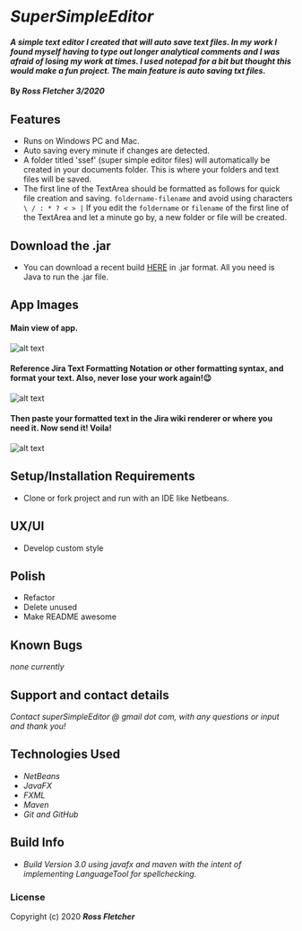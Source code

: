 # _SuperSimpleEditor_

#### _A simple text editor I created that will auto save text files. In my work I found myself having to type out longer analytical comments and I was afraid of losing my work at times. I used notepad for a bit but thought this would make a fun project. The main feature is auto saving txt files._

#### By _**Ross Fletcher 3/2020**_

## Features
  * Runs on Windows PC and Mac.
  * Auto saving every minute if changes are detected.
  * A folder titled 'ssef' (super simple editor files) will automatically be created in your documents folder. This is where your folders and text files will be saved.
  * The first line of the TextArea should be formatted as follows for quick file creation and saving. `foldername-filename` and avoid using characters `\ / : * ? < > |` If you edit the `foldername` or `filename` of the first line of the TextArea and let a minute go by, a new folder or file will be created.

## Download the .jar
  * You can download a recent build [HERE](https://1drv.ms/u/s!AneM9LVKuaTEmb1rtqqml3P6LSKskA?e=mIFhXj) in .jar format. All you need is Java to run the .jar file.

## App Images

#### Main view of app.

![alt text](https://github.com/rossfletcher19/simpleTextEditor/blob/master/src/simpletexteditor/resources/appShot1.gif "Main View of App")

#### Reference Jira Text Formatting Notation or other formatting syntax, and format your text. Also, never lose your work again!:wink:

![alt text](https://github.com/rossfletcher19/simpleTextEditor/blob/master/src/simpletexteditor/resources/appShot2.gif "Reference Jira Text Formatting Notation or other formatting syntax")

#### Then paste your formatted text in the Jira wiki renderer or where you need it. Now send it! Voila!

![alt text](https://github.com/rossfletcher19/simpleTextEditor/blob/master/src/simpletexteditor/resources/appShot3.gif "Then paste your formatted text in the Jira wiki renderer or where you need it. Now send it!")


  
## Setup/Installation Requirements
  * Clone or fork project and run with an IDE like Netbeans.


## UX/UI
  * Develop custom style

## Polish
  * Refactor
  * Delete unused
  * Make README awesome

## Known Bugs

_none currently_

## Support and contact details

_Contact superSimpleEditor @ gmail dot com, with any questions or input and thank you!_

## Technologies Used

* _NetBeans_
* _JavaFX_
* _FXML_
* _Maven_
* _Git and GitHub_

## Build Info

* _Build Version 3.0 using javafx and maven with the intent of implementing LanguageTool for spellchecking._

### License

Copyright (c) 2020 **_Ross Fletcher_**
